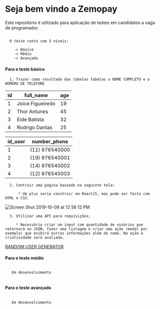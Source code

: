 # Seja bem vindo a Zemopay

Este repositório é utilizado para aplicação de testes em candidatos a vaga de programador.

```

  O teste conta com 3 níveis:
  
    -> Básico
    -> Médio
    -> Avançado

```

#### Para o teste básico
  
      1. Trazer como resultado das tabelas tabelas o NOME COMPLETO e o NÚMERO DE TELEFONE

|id|full_name|age|
|--|---------|---|
|1|Joice Figueiredo|19|
|2|Thor Antunes|45|
|3|Eide Batista|32|
|4|Rodrigo Dantas|25|

|id_user|number_phone|
|-------|------------|
|1|(11) 976540000|
|2|(19) 976540001|
|3|(14) 976540002|
|4|(12) 976540003|

      2. Contruir uma página baseado na seguinte tela:
      
          * Um plus seria construir em ReactJS, mas pode ser feito com HTML e CSS.

![Screen Shot 2019-10-09 at 12 56 12 PM](https://user-images.githubusercontent.com/53064911/66498842-21d2ca80-ea95-11e9-859a-6725695739c0.png)

      3. Utilizar uma API para requisições;
        
         * Necessário criar um input com quantidade de usuários que retornará no JSON, fazer uma listagem e criar uma ação (modal por exemplo) que exibirá outras informações além do nome. Na ação a criatividade será avaliada.
      
 [RANDOM USER GENERATOR](https://randomuser.me/)
  
#### Para o teste médio

  ```
    
     Em desenvolvimento
    
  ```
  
#### Para o teste avançado

  ```
    
     Em desenvolvimento
    
  ```

